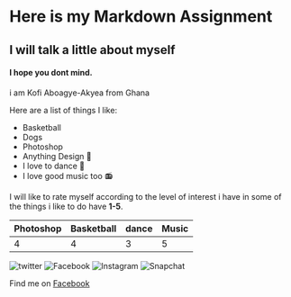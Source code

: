 
# Here is my Markdown Assignment
## I will talk a little about myself
#### I hope you dont mind.

i am Kofi Aboagye-Akyea from Ghana

Here are a list of things I like:

 * Basketball
 * Dogs
 * Photoshop
 * Anything Design :city_sunrise:
 * I love to dance :dancers:
 * I love good music too :radio:

I will like to rate myself  according to the level of interest i have in some of the things i like to do have **1-5**.

|Photoshop|Basketball|dance|Music|
|----|-----|-----|------|
|4|4|3|5|


![twitter](http://www.pngall.com/wp-content/uploads/2016/07/Twitter-Download-PNG-180x180.png) ![Facebook](https://cdn0.iconfinder.com/data/icons/yooicons_set01_socialbookmarks/256/social_facebook_box_blue.png) ![Instagram](http://3835642c2693476aa717-d4b78efce91b9730bcca725cf9bb0b37.r51.cf1.rackcdn.com/Instagram_App_Large_May2016_200.png)
![Snapchat](http://www.freeiconspng.com/uploads/142411756098-snapchat-icon-1.png)


Find me on [Facebook](https://www.facebook.com/kofi.aboagyeakyea)
